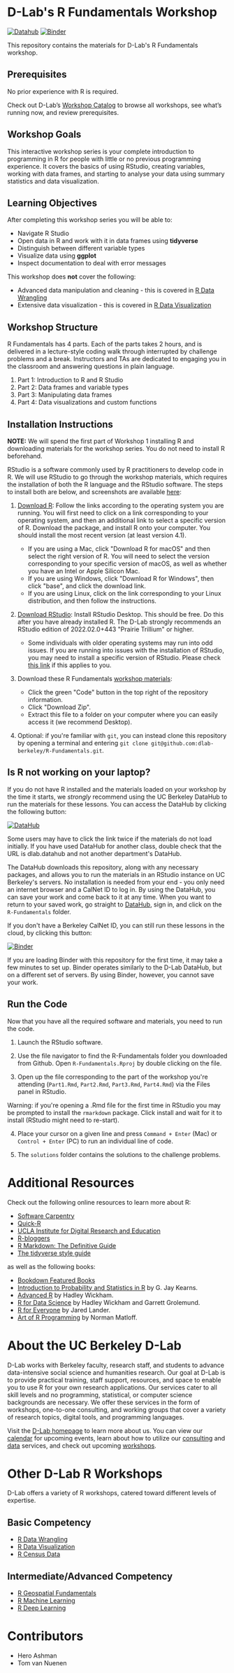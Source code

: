 # D-Lab's R Fundamentals Workshop

[![Datahub](https://img.shields.io/badge/launch-datahub-blue)](https://dlab.datahub.berkeley.edu/hub/user-redirect/git-pull?repo=https%3A%2F%2Fgithub.com%2Fdlab-berkeley%2FR-Fundamentals&urlpath=rstudio%2F&branch=main) [![Binder](http://mybinder.org/badge.svg)](https://mybinder.org/v2/gh/dlab-berkeley/R-Fundamentals/HEAD?urlpath=rstudio)

This repository contains the materials for D-Lab's R Fundamentals workshop. 

## Prerequisites
No prior experience with R is required.

Check out D-Lab’s [Workshop Catalog](https://dlab-berkeley.github.io/dlab-workshops/) to browse all workshops, see what’s running now, and review prerequisites.


## Workshop Goals

This interactive workshop series is your complete introduction to programming in R for people with little or no previous programming experience. It covers the basics of using RStudio, creating variables, working with data frames, and starting to analyse your data using summary statistics and data visualization.

## Learning Objectives

After completing this workshop series you will be able to:
-   Navigate R Studio
-   Open data in R and work with it in data frames using **tidyverse**
-   Distinguish between different variable types
-   Visualize data using **ggplot**
-   Inspect documentation to deal with error messages

This workshop does **not** cover the following:
-   Advanced data manipulation and cleaning - this is covered in [R Data Wrangling](https://github.com/dlab-berkeley/R-Data-Wrangling)
-   Extensive data visualization - this is covered in [R Data Visualization](https://github.com/dlab-berkeley/R-Data-Visualization)

## Workshop Structure

R Fundamentals has 4 parts. Each of the parts takes 2 hours, and is delivered in a lecture-style coding walk through interrupted by challenge problems and a break. Instructors and TAs are dedicated to engaging you in the classroom and answering questions in plain language.

1.  Part 1: Introduction to R and R Studio
2.  Part 2: Data frames and variable types
3.  Part 3: Manipulating data frames
4.  Part 4: Data visualizations and custom functions

## Installation Instructions

**NOTE:** We will spend the first part of Workshop 1 installing R and downloading materials for the workshop series. You do not need to install R beforehand. 

RStudio is a software commonly used by R practitioners to develop code in R. We will use RStudio to go through the workshop materials, which requires the installation of both the R language and the RStudio software. The steps to install both are below, and screenshots are available [here](https://docs.google.com/document/d/1cZEhaytG5MqLirN2Dw-Kt8VfNw9m6sL0T4yMWGnjEzk/edit?usp=sharing): 

1.  [Download R](https://cloud.r-project.org/): Follow the links according to the operating system you are running. You will first need to click on a link corresponding to your operating system, and then an additional link to select a specific version of R. Download the package, and install R onto your computer. You should install the most recent version (at least version 4.1).

    -   If you are using a Mac, click "Download R for macOS" and then select the right version of R. You will need to select the version corresponding to your specific version of macOS, as well as whether you have an Intel or Apple Silicon Mac.
    -   If you are using Windows, click "Download R for Windows", then click "base", and click the download link.
    -   If you are using Linux, click on the link corresponding to your Linux distribution, and then follow the instructions.

2.  [Download RStudio](https://rstudio.com/products/rstudio/download/#download): Install RStudio Desktop. This should be free. Do this after you have already installed R. The D-Lab strongly recommends an RStudio edition of 2022.02.0+443 "Prairie Trillium" or higher.

    -   Some individuals with older operating systems may run into odd issues. If you are running into issues with the installation of RStudio, you may need to install a specific version of RStudio. Please check [this link](https://www.rstudio.com/products/rstudio/older-versions/) if this applies to you.

3.  Download these R Fundamentals [workshop materials](https://github.com/dlab-berkeley/R-Fundamentals):

    -   Click the green "Code" button in the top right of the repository information.
    -   Click "Download Zip".
    -   Extract this file to a folder on your computer where you can easily access it (we recommend Desktop).

4.  Optional: if you're familiar with `git`, you can instead clone this repository by opening a terminal and entering `git clone git@github.com:dlab-berkeley/R-Fundamentals.git`.

## Is R not working on your laptop?

If you do not have R installed and the materials loaded on your workshop by the time it starts, we *strongly* recommend using the UC Berkeley DataHub to run the materials for these lessons. You can access the DataHub by clicking the following button:

[![DataHub](https://img.shields.io/badge/launch-datahub-blue)](https://dlab.datahub.berkeley.edu/hub/user-redirect/git-pull?repo=https%3A%2F%2Fgithub.com%2Fdlab-berkeley%2FR-Fundamentals&urlpath=rstudio%2F&branch=main)

Some users may have to click the link twice if the materials do not load initially. If you have used DataHub for another class, double check that the URL is dlab.datahub and not another department's DataHub.  

The DataHub downloads this repository, along with any necessary packages, and allows you to run the materials in an RStudio instance on UC Berkeley's servers. No installation is needed from your end - you only need an internet browser and a CalNet ID to log in. By using the DataHub, you can save your work and come back to it at any time. When you want to return to your saved work, go straight to [DataHub](https://dlab.datahub.berkeley.edu), sign in, and click on the `R-Fundamentals` folder.

If you don't have a Berkeley CalNet ID, you can still run these lessons in the cloud, by clicking this button:

[![Binder](https://mybinder.org/badge_logo.svg)](https://mybinder.org/v2/gh/dlab-berkeley/R-Fundamentals/HEAD?urlpath=rstudio)

If you are loading Binder with this repository for the first time, it may take a few minutes to set up. Binder operates similarly to the D-Lab DataHub, but on a different set of servers. By using Binder, however, you cannot save your work.

## Run the Code

Now that you have all the required software and materials, you need to run the code.

1.  Launch the RStudio software.

2.  Use the file navigator to find the R-Fundamentals folder you downloaded from Github. Open `R-Fundamentals.Rproj` by double clicking on the file.

3.  Open up the file corresponding to the part of the workshop you're attending (`Part1.Rmd`, `Part2.Rmd`, `Part3.Rmd`, `Part4.Rmd`) via the Files panel in RStudio.

Warning: if you're opening a .Rmd file for the first time in RStudio you may be prompted to install the `rmarkdown` package. Click install and wait for it to install (RStudio might need to re-start). 

4.  Place your cursor on a given line and press `Command + Enter` (Mac) or `Control + Enter` (PC) to run an individual line of code.

5.  The `solutions` folder contains the solutions to the challenge problems.

# Additional Resources

Check out the following online resources to learn more about R:

-   [Software Carpentry](https://swcarpentry.github.io/)
-   [Quick-R](http://statmethods.net/)
-   [UCLA Institute for Digital Research and Education](https://stats.idre.ucla.edu/r/)
-   [R-bloggers](https://www.r-bloggers.com/)
-   [R Markdown: The Definitive Guide](https://bookdown.org/yihui/rmarkdown/)
-   [The tidyverse style guide](http://style.tidyverse.org/)

as well as the following books:

-   [Bookdown Featured Books](https://bookdown.org/)
-   [Introduction to Probability and Statistics in R](http://www.atmos.albany.edu/facstaff/timm/ATM315spring14/R/IPSUR.pdf) by G. Jay Kearns.
-   [Advanced R](http://adv-r.had.co.nz/) by Hadley Wickham.
-   [R for Data Science](http://r4ds.had.co.nz/) by Hadley Wickham and Garrett Grolemund.
-   [R for Everyone](http://www.jaredlander.com/r-for-everyone/) by Jared Lander.
-   [Art of R Programming](https://www.nostarch.com/artofr.htm) by Norman Matloff.

# About the UC Berkeley D-Lab

D-Lab works with Berkeley faculty, research staff, and students to advance data-intensive social science and humanities research. Our goal at D-Lab is to provide practical training, staff support, resources, and space to enable you to use R for your own research applications. Our services cater to all skill levels and no programming, statistical, or computer science backgrounds are necessary. We offer these services in the form of workshops, one-to-one consulting, and working groups that cover a variety of research topics, digital tools, and programming languages.

Visit the [D-Lab homepage](https://dlab.berkeley.edu/) to learn more about us. You can view our [calendar](https://dlab.berkeley.edu/events/calendar) for upcoming events, learn about how to utilize our [consulting](https://dlab.berkeley.edu/consulting) and [data](https://dlab.berkeley.edu/data) services, and check out upcoming [workshops](https://dlab.berkeley.edu/events/workshops).

# Other D-Lab R Workshops

D-Lab offers a variety of R workshops, catered toward different levels of expertise.

## Basic Competency

-   [R Data Wrangling](https://github.com/dlab-berkeley/R-Data-Wrangling)
-   [R Data Visualization](https://github.com/dlab-berkeley/R-Data-Visualization)
-   [R Census Data](https://github.com/dlab-berkeley/Census-Data-in-R)

## Intermediate/Advanced Competency

-   [R Geospatial Fundamentals](https://github.com/dlab-berkeley/R-Geospatial-Fundamentals)
-   [R Machine Learning](https://github.com/dlab-berkeley/R-Machine-Learning)
-   [R Deep Learning](https://github.com/dlab-berkeley/R-Deep-Learning)

# Contributors

- Hero Ashman
- Tom van Nuenen
